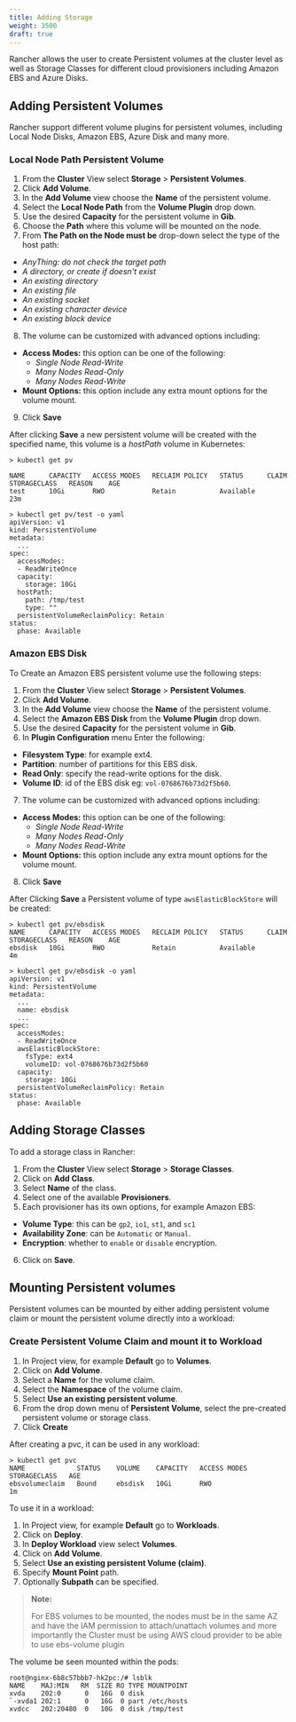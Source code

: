 ```yaml
---
title: Adding Storage
weight: 3500
draft: true
---
```


Rancher allows the user to create Persistent volumes at the cluster level as well as Storage Classes for different cloud provisioners including Amazon EBS and Azure Disks.

## Adding Persistent Volumes

Rancher support different volume plugins for persistent volumes, including Local Node Disks, Amazon EBS, Azure Disk and many more.

### Local Node Path Persistent Volume

1. From the **Cluster** View select **Storage** > **Persistent Volumes**.
2. Click **Add Volume**.
3. In the **Add Volume** view choose the **Name** of the persistent volume.
4. Select the **Local Node Path** from the **Volume Plugin** drop down.
5. Use the desired **Capacity** for the persistent volume in **Gib**.
6. Choose the **Path** where this volume will be mounted on the node.
7. From **The Path on the Node must be** drop-down select the type of the host path:
  - _AnyThing: do not check the target path_
  - _A directory, or create if doesn't exist_
  - _An existing directory_
  - _An existing file_
  - _An existing socket_
  - _An existing character device_
  - _An existing block device_
8. The volume can be customized with advanced options including:
  - **Access Modes:** this option can be one of the following:
    - _Single Node Read-Write_
    - _Many Nodes Read-Only_
    - _Many Nodes Read-Write_
  - **Mount Options:** this option include any extra mount options for the volume mount.
9. Click **Save**

After clicking **Save** a new persistent volume will be created with the specified name, this volume is a _hostPath_ volume in Kubernetes:
```
> kubectl get pv

NAME      CAPACITY   ACCESS MODES   RECLAIM POLICY   STATUS      CLAIM     STORAGECLASS   REASON    AGE
test      10Gi       RWO            Retain           Available                                      23m

> kubectl get pv/test -o yaml
apiVersion: v1
kind: PersistentVolume
metadata:
  ...
spec:
  accessModes:
  - ReadWriteOnce
  capacity:
    storage: 10Gi
  hostPath:
    path: /tmp/test
    type: ""
  persistentVolumeReclaimPolicy: Retain
status:
  phase: Available
```
### Amazon EBS Disk

To Create an Amazon EBS persistent volume use the following steps:

1. From the **Cluster** View select **Storage** > **Persistent Volumes**.
2. Click **Add Volume**.
3. In the **Add Volume** view choose the **Name** of the persistent volume.
4. Select the **Amazon EBS Disk** from the **Volume Plugin** drop down.
5. Use the desired **Capacity** for the persistent volume in **Gib**.
6. In **Plugin Configuration** menu Enter the following:
  - **Filesystem Type**: for example ext4.
  - **Partition**: number of partitions for this EBS disk.
  - **Read Only**: specify the read-write options for the disk.
  - **Volume ID**: id of the EBS disk eg: `vol-0768676b73d2f5b60`.
7. The volume can be customized with advanced options including:
  - **Access Modes:** this option can be one of the following:
    - _Single Node Read-Write_
    - _Many Nodes Read-Only_
    - _Many Nodes Read-Write_
  - **Mount Options:** this option include any extra mount options for the volume mount.
8. Click **Save**

After Clicking **Save** a Persistent volume of type `awsElasticBlockStore` will be created:
```
> kubectl get pv/ebsdisk
NAME      CAPACITY   ACCESS MODES   RECLAIM POLICY   STATUS      CLAIM     STORAGECLASS   REASON    AGE
ebsdisk   10Gi       RWO            Retain           Available                                      4m

> kubectl get pv/ebsdisk -o yaml
apiVersion: v1
kind: PersistentVolume
metadata:
  ...
  name: ebsdisk
  ...
spec:
  accessModes:
  - ReadWriteOnce
  awsElasticBlockStore:
    fsType: ext4
    volumeID: vol-0768676b73d2f5b60
  capacity:
    storage: 10Gi
  persistentVolumeReclaimPolicy: Retain
status:
  phase: Available
```


## Adding Storage Classes

To add a storage class in Rancher:

1. From the **Cluster** View select **Storage** > **Storage Classes**.
2. Click on **Add Class**.
3. Select **Name** of the class.
4. Select one of the available **Provisioners**.
5. Each provisioner has its own options, for example Amazon EBS:
  - **Volume Type**: this can be `gp2`, `io1`, `st1`, and `sc1`
  - **Availability Zone**: can be `Automatic` or `Manual`.
  - **Encryption**: whether to `enable` or `disable` encryption.
6. Click on **Save**.


## Mounting Persistent volumes

Persistent volumes can be mounted by either adding persistent volume claim or mount the persistent volume directly into a workload:

### Create Persistent Volume Claim and mount it to Workload

1. In Project view, for example **Default** go to **Volumes**.
2. Click on **Add Volume**.
3. Select a **Name** for the volume claim.
4. Select the **Namespace** of the volume claim.
5. Select **Use an existing persistent volume**.
6. From the drop down menu of **Persistent Volume**, select the pre-created persistent volume or storage class.
7. Click **Create**

After creating a pvc, it can be used in any workload:
```
> kubectl get pvc
NAME             STATUS    VOLUME    CAPACITY   ACCESS MODES   STORAGECLASS   AGE
ebsvolumeclaim   Bound     ebsdisk   10Gi       RWO                           1m
```

To use it in a workload:

1. In Project view, for example **Default** go to **Workloads**.
2. Click on **Deploy**.
3. In **Deploy Workload** view select **Volumes**.
4. Click on **Add Volume**.
5. Select **Use an existing persistent Volume (claim)**.
6. Specify **Mount Point** path.
7. Optionally **Subpath** can be specified.

>**Note:**
>
> For EBS volumes to be mounted, the nodes must be in the same AZ and have the IAM permission to attach/unattach volumes and more importantly the Cluster must be using AWS cloud provider to be able to use ebs-volume plugin

The volume be seen mounted within the pods:

```
root@nginx-6b8c57bbb7-hk2pc:/# lsblk
NAME    MAJ:MIN   RM  SIZE RO TYPE MOUNTPOINT
xvda    202:0      0   16G  0 disk
`-xvda1 202:1      0   16G  0 part /etc/hosts
xvdcc   202:20480  0   10G  0 disk /tmp/test
```
